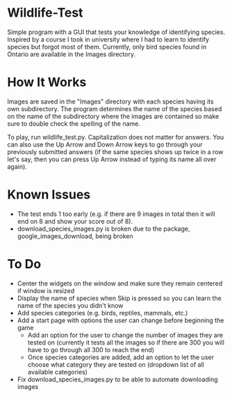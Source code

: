 # Wildlife-Test
Simple program with a GUI that tests your knowledge of identifying species. Inspired by a course I took in university where I had to learn to identify species but forgot most of them. Currently, only bird species found in Ontario are available in the Images directory.

# How It Works
Images are saved in the "Images" directory with each species having its own subdirectory. The program determines the name of the species based on the name of the subdirectory where the images are contained so make sure to double check the spelling of the name. 

To play, run wildlife_test.py. Capitalization does not matter for answers. You can also use the Up Arrow and Down Arrow keys to go through your previously submitted answers (if the same species shows up twice in a row let's say, then you can press Up Arrow instead of typing its name all over again).

# Known Issues
- The test ends 1 too early (e.g. if there are 9 images in total then it will end on 8 and show your score out of 8).
- download_species_images.py is broken due to the package, google_images_download, being broken

# To Do
- Center the widgets on the window and make sure they remain centered if window is resized
- Display the name of species when Skip is pressed so you can learn the name of the species you didn't know
- Add species categories (e.g. birds, reptiles, mammals, etc.)
- Add a start page with options the user can change before beginning the game
  - Add an option for the user to change the number of images they are tested on (currently it tests all the images so if there are 300 you will have to go through all 300 to      reach the end)
  - Once species categories are added, add an option to let the user choose what category they are tested on (dropdown list of all available categories)
- Fix download_species_images.py to be able to automate downloading images
